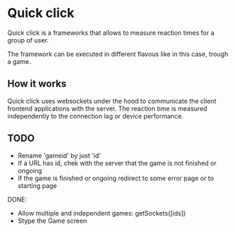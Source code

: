 # Quick click

Quick click is a frameworks that allows to measure reaction times for a group of user.

The framework can be executed in different flavous like in this case, trough a game.

## How it works

Quick click uses websockets under the hood to communicate the client frontend applications with the server.
The reaction time is measured independently to the connection lag or device performance.

## TODO

- Rename 'gameid' by just 'id'
- If a URL has id, chek with the server that the game is not finished or ongoing
- If the game is finished or ongoing redirect to some error page or to starting page

DONE:
- Allow multiple and independent games: getSockets([ids])
- Stype the Game screen

